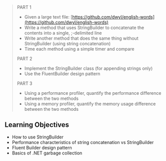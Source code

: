 > PART 1
> - Given a large text file: [https://github.com/dwyl/english-words](https://github.com/dwyl/english-words)
> - Write a method that uses StringBuilder to concatenate the contents into a single, ;-delimited line
> - Write another method that does the same thing without StringBuilder (using string concatenation)
> - Time each method using a simple timer and compare
> 
> PART 2
> - Implement the StringBuilder class (for appending strings only)
> - Use the FluentBuilder design pattern
> 
> PART 3
> - Using a performance profiler, quantify the performance difference between the two methods
> - Using a memory profiler, quantify the memory usage difference between the two methods
> 
> 
## Learning Objectives

- How to use StringBuilder
- Performance characteristics of string concatenation vs StringBuilder
- Fluent Builder design  pattern
- Basics of .NET garbage collection